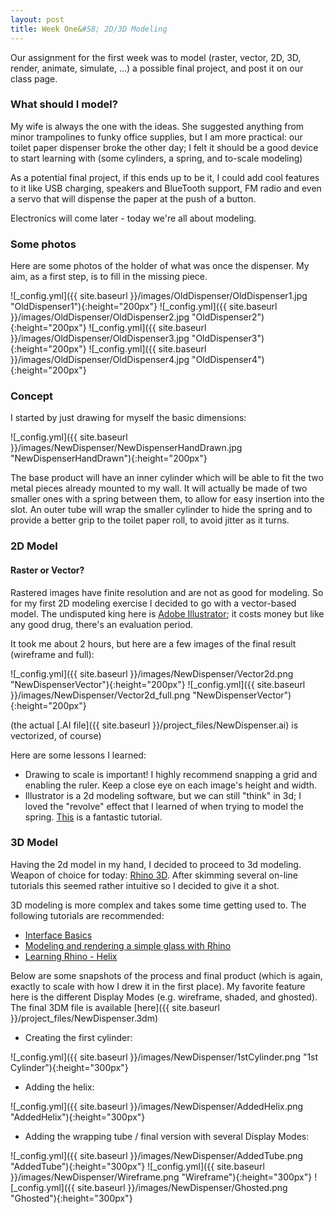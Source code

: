 ```yaml
---
layout: post
title: Week One&#58; 2D/3D Modeling
---
```


Our assignment for the first week was to model (raster, vector, 2D, 3D, render, animate, simulate, ...) a possible final project, and post it on our class page.

### What should I model?

My wife is always the one with the ideas. She suggested anything from minor trampolines to funky office supplies, but I am more practical: our toilet paper dispenser broke the other day; I felt it should be a good device to start learning with (some cylinders, a spring, and to-scale modeling)

As a potential final project, if this ends up to be it, I could add cool features to it like USB charging, speakers and BlueTooth support, FM radio and even a servo that will dispense the paper at the push of a button.

Electronics will come later - today we're all about modeling.

### Some photos

Here are some photos of the holder of what was once the dispenser. My aim, as a first step, is to fill in the missing piece.

![_config.yml]({{ site.baseurl }}/images/OldDispenser/OldDispenser1.jpg "OldDispenser1"){:height="200px"} ![_config.yml]({{ site.baseurl }}/images/OldDispenser/OldDispenser2.jpg "OldDispenser2"){:height="200px"} 
![_config.yml]({{ site.baseurl }}/images/OldDispenser/OldDispenser3.jpg "OldDispenser3"){:height="200px"} ![_config.yml]({{ site.baseurl }}/images/OldDispenser/OldDispenser4.jpg "OldDispenser4"){:height="200px"}

### Concept

I started by just drawing for myself the basic dimensions:

![_config.yml]({{ site.baseurl }}/images/NewDispenser/NewDispenserHandDrawn.jpg "NewDispenserHandDrawn"){:height="200px"} 

The base product will have an inner cylinder which will be able to fit the two metal pieces already mounted to my wall.
It will actually be made of two smaller ones with a spring between them, to allow for easy insertion into the slot. 
An outer tube will wrap the smaller cylinder to hide the spring and to provide a better grip to the toilet paper roll, to avoid jitter as it turns.

### 2D Model

#### Raster or Vector?
Rastered images have finite resolution and are not as good for modeling. So for my first 2D modeling exercise I decided to go with a vector-based model. The undisputed king here is [Adobe Illustrator](http://www.adobe.com/products/illustrator.html); it costs money but like any good drug, there's an evaluation period.

It took me about 2 hours, but here are a few images of the final result (wireframe and full): 

![_config.yml]({{ site.baseurl }}/images/NewDispenser/Vector2d.png "NewDispenserVector"){:height="200px"} 
![_config.yml]({{ site.baseurl }}/images/NewDispenser/Vector2d_full.png "NewDispenserVector"){:height="200px"} 

(the actual [.AI file]({{ site.baseurl }}/project_files/NewDispenser.ai) is vectorized, of course)

Here are some lessons I learned:

* Drawing to scale is important! I highly recommend snapping a grid and enabling the ruler. Keep a close eye on each image's height and width.
* Illustrator is a 2d modeling software, but we can still "think" in 3d; I loved the "revolve" effect that I learned of when trying to model the spring. [This](https://www.youtube.com/watch?v=-KT8Q_mn194) is a fantastic tutorial.

### 3D Model

Having the 2d model in my hand, I decided to proceed to 3d modeling. Weapon of choice for today: [Rhino 3D](https://www.rhino3d.com/download). After skimming several on-line tutorials this seemed rather intuitive so I decided to give it a shot.

3D modeling is more complex and takes some time getting used to. The following tutorials are recommended:

* [Interface Basics](https://vimeo.com/58212839?interface_basics_win)
* [Modeling and rendering a simple glass with Rhino](https://vimeo.com/49597954?simple_glass)
* [Learning Rhino - Helix](https://www.youtube.com/watch?v=j4OJgX_f0yg)

Below are some snapshots of the process and final product (which is again, exactly to scale with how I drew it in the first place). My favorite feature here is the different Display Modes (e.g. wireframe, shaded, and ghosted). The final 3DM file is available [here]({{ site.baseurl }}/project_files/NewDispenser.3dm)

* Creating the first cylinder:

![_config.yml]({{ site.baseurl }}/images/NewDispenser/1stCylinder.png "1st Cylinder"){:height="300px"} 

* Adding the helix:

![_config.yml]({{ site.baseurl }}/images/NewDispenser/AddedHelix.png "AddedHelix"){:height="300px"} 

* Adding the wrapping tube / final version with several Display Modes:

![_config.yml]({{ site.baseurl }}/images/NewDispenser/AddedTube.png "AddedTube"){:height="300px"} ![_config.yml]({{ site.baseurl }}/images/NewDispenser/Wireframe.png "Wireframe"){:height="300px"} ![_config.yml]({{ site.baseurl }}/images/NewDispenser/Ghosted.png "Ghosted"){:height="300px"}





